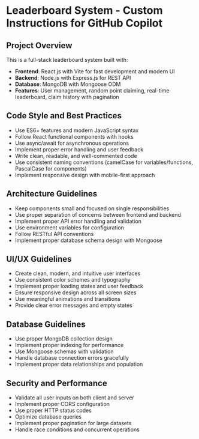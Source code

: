 <!-- Use this file to provide workspace-specific custom instructions to Copilot. For more details, visit https://code.visualstudio.com/docs/copilot/copilot-customization#_use-a-githubcopilotinstructionsmd-file -->

# Leaderboard System - Custom Instructions for GitHub Copilot

## Project Overview
This is a full-stack leaderboard system built with:
- **Frontend**: React.js with Vite for fast development and modern UI
- **Backend**: Node.js with Express.js for REST API
- **Database**: MongoDB with Mongoose ODM
- **Features**: User management, random point claiming, real-time leaderboard, claim history with pagination

## Code Style and Best Practices
- Use ES6+ features and modern JavaScript syntax
- Follow React functional components with hooks
- Use async/await for asynchronous operations
- Implement proper error handling and user feedback
- Write clean, readable, and well-commented code
- Use consistent naming conventions (camelCase for variables/functions, PascalCase for components)
- Implement responsive design with mobile-first approach

## Architecture Guidelines
- Keep components small and focused on single responsibilities
- Use proper separation of concerns between frontend and backend
- Implement proper API error handling and validation
- Use environment variables for configuration
- Follow RESTful API conventions
- Implement proper database schema design with Mongoose

## UI/UX Guidelines
- Create clean, modern, and intuitive user interfaces
- Use consistent color schemes and typography
- Implement proper loading states and user feedback
- Ensure responsive design across all screen sizes
- Use meaningful animations and transitions
- Provide clear error messages and empty states

## Database Guidelines
- Use proper MongoDB collection design
- Implement proper indexing for performance
- Use Mongoose schemas with validation
- Handle database connection errors gracefully
- Implement proper data relationships and population

## Security and Performance
- Validate all user inputs on both client and server
- Implement proper CORS configuration
- Use proper HTTP status codes
- Optimize database queries
- Implement proper pagination for large datasets
- Handle race conditions and concurrent operations
